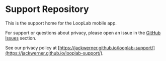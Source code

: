 # Support Repository
This is the support home for the LoopLab mobile app.

For support or questions about privacy, please open an issue in the [GitHub Issues](../../issues) section.

See our privacy policy at [https://jackwerner.github.io/looplab-support/](https://jackwerner.github.io/looplab-support/).
